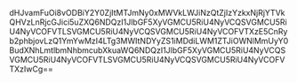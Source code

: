 dHJvamFuOi8vODBiY2Y0ZjItMTJmNy0xMWVkLWJiNzQtZjIzYzkxNjRjYTVkQHVzLnRjcGJici5uZXQ6NDQzI1JlbGF5XyVGMCU5RiU4NyVCQSVGMCU5RiU4NyVCOFVTLSVGMCU5RiU4NyVCQSVGMCU5RiU4NyVCOFVTXzE5CnRyb2phbjovLzQ1YmYwMzI4LTg3MWItNDYyZS1iMDdiLWM1ZTJiOWNlMmUyY0BudXNhLmtlbmNhbmcubXkuaWQ6NDQzI1JlbGF5XyVGMCU5RiU4NyVCQSVGMCU5RiU4NyVCOFVTLSVGMCU5RiU4NyVCQSVGMCU5RiU4NyVCOFVTXzIwCg==